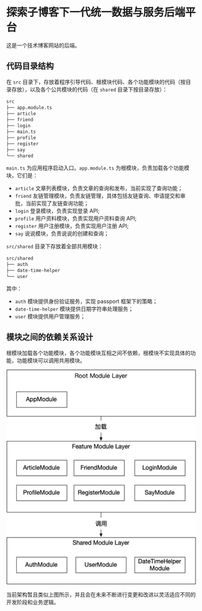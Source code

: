 # 探索子博客下一代统一数据与服务后端平台

这是一个技术博客网站的后端。

## 代码目录结构

在 `src` 目录下，存放着程序引导代码、根模块代码、各个功能模块的代码（按目录存放），以及各个公共模块的代码（在 `shared` 目录下按目录存放）：

```
src
├── app.module.ts
├── article
├── friend
├── login
├── main.ts
├── profile
├── register
├── say
└── shared
```

`main.ts` 为应用程序启动入口。`app.module.ts` 为根模块，负责加载各个功能模块，它们是：

- `article` 文章列表模块，负责文章的查询和发布，当前实现了查询功能；
- `friend` 友链管理模块，负责友链管理，具体包括友链查询、申请提交和审批，当前实现了友链查询功能；
- `login` 登录模块，负责实现登录 API;
- `profile` 用户资料模块，负责实现用户资料查询 API;
- `register` 用户注册模块，负责实现用户注册 API;
- `say` 说说模块，负责说说的创建和查询；

`src/shared` 目录下存放着全部共用模块：

```
src/shared
├── auth
├── date-time-helper
└── user
```

其中：

- `auth` 模块提供身份验证服务，实现 passport 框架下的策略；
- `date-time-helper` 模块提供日期字符串处理服务；
- `user` 模块提供用户管理服务；

## 模块之间的依赖关系设计

根模块加载各个功能模块，各个功能模块互相之间不依赖，根模块不实现具体的功能，功能模块可以调用共用模块。

![架构图](docs/探索子博客后端架构图.png)

当前架构暂且类似上图所示，并且会在未来不断进行变更和改进以灵活适应不同的开发阶段和业务逻辑。

